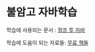 # 불암고 자바학습

학습에 사용되는 문서     : [점프 투 자바](https://wikidocs.net/book/31) 

학습에 도움이 되는 자료들: [무료 책들](https://github.com/EbookFoundation/free-programming-books/blob/main/books/free-programming-books-ko.md)
